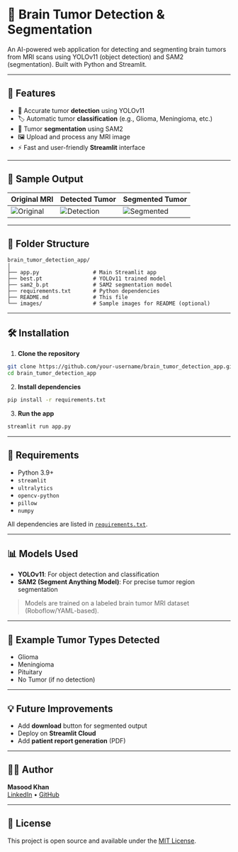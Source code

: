 
# 🧠 Brain Tumor Detection & Segmentation

An AI-powered web application for detecting and segmenting brain tumors from MRI scans using YOLOv11 (object detection) and SAM2 (segmentation). Built with Python and Streamlit.

---

## 🚀 Features

- 🎯 Accurate tumor **detection** using YOLOv11
- 🏷️ Automatic tumor **classification** (e.g., Glioma, Meningioma, etc.)
- 🧠 Tumor **segmentation** using SAM2
- 🖼️ Upload and process any MRI image
- ⚡ Fast and user-friendly **Streamlit** interface

---

## 📸 Sample Output

| Original MRI | Detected Tumor | Segmented Tumor |
|--------------|----------------|------------------|
| ![Original](images/original.jpg) | ![Detection](images/detection.jpg) | ![Segmented](images/segmentation.jpg) |

---

## 📂 Folder Structure

```
brain_tumor_detection_app/
│
├── app.py                 # Main Streamlit app
├── best.pt                # YOLOv11 trained model
├── sam2_b.pt              # SAM2 segmentation model
├── requirements.txt       # Python dependencies
├── README.md              # This file
└── images/                # Sample images for README (optional)
```

---

## 🛠️ Installation

1. **Clone the repository**

```bash
git clone https://github.com/your-username/brain_tumor_detection_app.git
cd brain_tumor_detection_app
```

2. **Install dependencies**

```bash
pip install -r requirements.txt
```

3. **Run the app**

```bash
streamlit run app.py
```

---

## 📌 Requirements

- Python 3.9+
- `streamlit`
- `ultralytics`
- `opencv-python`
- `pillow`
- `numpy`

All dependencies are listed in [`requirements.txt`](./requirements.txt).

---

## 📊 Models Used

- **YOLOv11**: For object detection and classification
- **SAM2 (Segment Anything Model)**: For precise tumor region segmentation

> Models are trained on a labeled brain tumor MRI dataset (Roboflow/YAML-based).

---

## 🧪 Example Tumor Types Detected

- Glioma
- Meningioma
- Pituitary
- No Tumor (if no detection)

---

## 💡 Future Improvements

- Add **download** button for segmented output
- Deploy on **Streamlit Cloud**
- Add **patient report generation** (PDF)

---

## 🙋‍♂️ Author

**Masood Khan**  
[LinkedIn](https://www.linkedin.com/) • [GitHub](https://github.com/your-username)

---

## 📝 License

This project is open source and available under the [MIT License](LICENSE).
